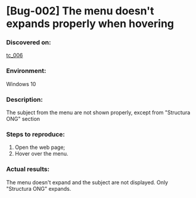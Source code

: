 # **[Bug-002] The menu doesn't expands properly when hovering**

### **Discovered on:**

[tc_006](https://github.com/AlexandraAncaGabor/go-green-resources-testing-project/blob/main/test-cases.md/tc-006.md)

### **Environment:**

Windows 10

### **Description:**

The subject from the menu are not shown properly, except from "Structura ONG" section

### **Steps to reproduce:**

1. Open the web page;
2. Hover over the menu.

### **Actual results:**

The menu doesn't expand and the subject are not displayed. Only "Structura ONG" expands.
